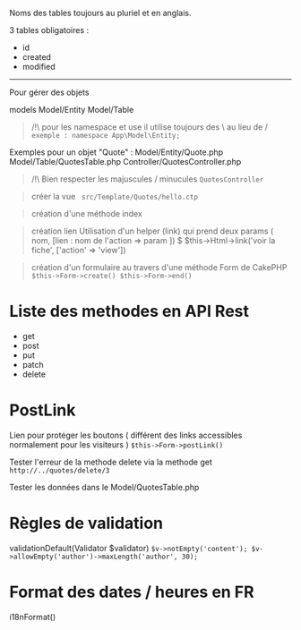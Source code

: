 Noms des tables toujours au pluriel et en anglais.

3 tables obligatoires :

- id
- created
- modified



---------------------------

Pour gérer des objets

models
Model/Entity
Model/Table


> /!\ pour les namespace et use il utilise toujours des \ au lieu de /
`exemple : namespace App\Model\Entity;`

Exemples pour un objet "Quote" :
Model/Entity/Quote.php
Model/Table/QuotesTable.php
Controller/QuotesController.php

> /!\ Bien respecter les majuscules / minucules
`QuotesController`

> créer la vue
` src/Template/Quotes/hello.ctp`

> création d'une méthode index

> création lien
Utilisation d'un helper (link) qui prend deux params ( nom, [lien : nom de l'action => param ])
$ $this->Html->link('voir la fiche', ['action' => 'view'])

> création d'un formulaire au travers d'une méthode Form de CakePHP
`$this->Form->create()
$this->Form->end()`


# Liste des methodes en API Rest
- get
- post
- put
- patch
- delete


# PostLink
Lien pour protéger les boutons ( différent des links accessibles normalement pour les visiteurs )
`$this->Form->postLink()`

Tester l'erreur de la methode delete via la methode get
`http://../quotes/delete/3`

Tester les données dans le Model/QuotesTable.php

# Règles de validation
validationDefault(Validator $validator)
`
$v->notEmpty('content');
$v->allowEmpty('author')->maxLength('author', 30);
`

# Format des dates / heures en FR
i18nFormat()


